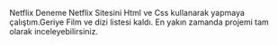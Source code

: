 Netflix Deneme
Netflix Sitesini Html ve Css kullanarak yapmaya çalıştım.Geriye Film ve dizi listesi kaldı.
En yakın zamanda projemi tam olarak inceleyebilirsiniz.
